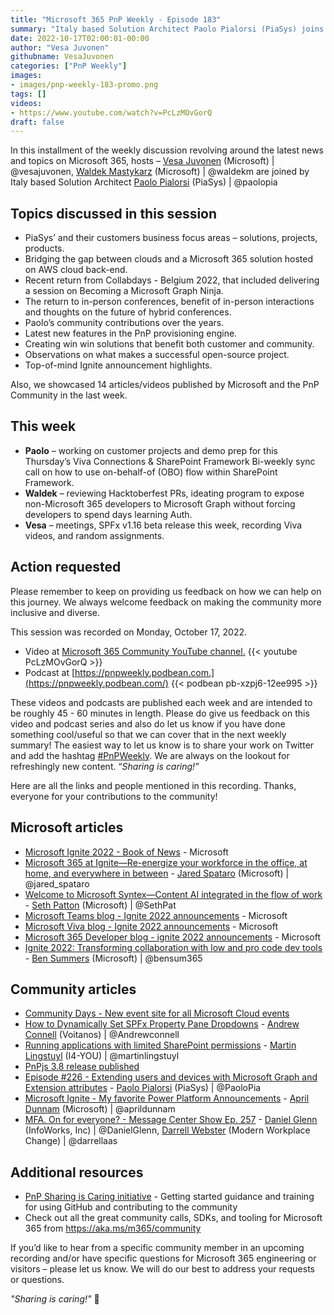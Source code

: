 ```yaml
---
title: "Microsoft 365 PnP Weekly - Episode 183"
summary: "Italy based Solution Architect Paolo Pialorsi (PiaSys) joins Microsoft’s Vesa Juvonen and Waldek Mastykarz in a discussion on the benefits of community, a Microsoft 365 solution hosted on AWS cloud and more. 14 articles/videos by Microsoft/Community are highlighted."
date: 2022-10-17T02:00:01-00:00
author: "Vesa Juvonen"
githubname: VesaJuvonen
categories: ["PnP Weekly"]
images:
- images/pnp-weekly-183-promo.png
tags: []
videos:
- https://www.youtube.com/watch?v=PcLzMOvGorQ
draft: false
---
```


In this installment of the weekly discussion revolving around the latest news and topics on Microsoft 365, hosts – [Vesa Juvonen](http://twitter.com/vesajuvonen) (Microsoft) \| @vesajuvonen, [Waldek Mastykarz](http://twitter.com/waldekm) (Microsoft) \| @waldekm are joined by Italy based Solution Architect [Paolo Pialorsi](https://twitter.com/paolopia) (PiaSys) \| @paolopia

## Topics discussed in this session

* PiaSys’ and their customers business focus areas – solutions, projects, products.
* Bridging the gap between clouds and a Microsoft 365 solution hosted on AWS cloud back-end.
* Recent return from Collabdays - Belgium 2022, that included delivering a session on Becoming a Microsoft Graph Ninja.
* The return to in-person conferences, benefit of in-person interactions and thoughts on the future of hybrid conferences.
* Paolo’s community contributions over the years.
* Latest new features in the PnP provisioning engine.
* Creating win win solutions that benefit both customer and community.
* Observations on what makes a successful open-source project.
* Top-of-mind Ignite announcement highlights.

Also, we showcased 14 articles/videos published by Microsoft and the PnP Community in the last week.

## This week

* **Paolo** – working on customer projects and demo prep for this Thursday’s Viva Connections & SharePoint Framework Bi-weekly sync call on how to use on-behalf-of (OBO) flow within SharePoint Framework.
* **Waldek** – reviewing Hacktoberfest PRs, ideating program to expose non-Microsoft 365 developers to Microsoft Graph without forcing developers to spend days learning Auth.
* **Vesa** – meetings, SPFx v1.16 beta release this week, recording Viva videos, and random assignments.

## Action requested

Please remember to keep on providing us feedback on how we can help on this journey. We always welcome feedback on making the community more inclusive and diverse.

This session was recorded on Monday, October 17, 2022.

*   Video at [Microsoft 365 Community YouTube channel.](https://aka.ms/m365pnp-videos)
    {{< youtube PcLzMOvGorQ >}}
*   Podcast at [https://pnpweekly.podbean.com.](https://pnpweekly.podbean.com/)
    {{< podbean pb-xzpj6-12ee995 >}}

These videos and podcasts are published each week and are intended to be roughly 45 - 60 minutes in length.  Please do give us feedback on this video and podcast series and also do let us know if you have done something cool/useful so that we can cover that in the next weekly summary! The easiest way to let us know is to share your work on Twitter and add the hashtag [#PnPWeekly](https://twitter.com/search?q=%23pnpweekly). We are always on the lookout for refreshingly new content. “_Sharing is caring!”_

Here are all the links and people mentioned in this recording. Thanks, everyone for your contributions to the community!

## Microsoft articles

* [Microsoft Ignite 2022 - Book of News](https://news.microsoft.com/ignite-2022-book-of-news/) - Microsoft
* [Microsoft 365 at Ignite—Re-energize your workforce in the office, at home, and everywhere in between](https://www.microsoft.com/microsoft-365/blog/2022/10/12/microsoft-365-at-ignite-re-energize-your-workforce-in-the-office-at-home-and-everywhere-in-between/) - [Jared Spataro](https://twitter.com/jared_spataro) (Microsoft) | @jared_spataro
* [Welcome to Microsoft Syntex—Content AI integrated in the flow of work](https://www.microsoft.com/microsoft-365/blog/2022/10/12/welcome-to-microsoft-syntexcontent-ai-integrated-in-the-flow-of-work/) - [Seth Patton](https://twitter.com/SethPat) (Microsoft) | @SethPat
* [Microsoft Teams blog - Ignite 2022 announcements](https://techcommunity.microsoft.com/t5/microsoft-teams-blog/bg-p/MicrosoftTeamsBlog) - Microsoft
* [Microsoft Viva blog - Ignite 2022 announcements](https://techcommunity.microsoft.com/t5/microsoft-viva-blog/bg-p/MicrosoftVivaBlog) - Microsoft
* [Microsoft 365 Developer blog - ignite 2022 announcements](https://devblogs.microsoft.com/microsoft365dev/) - Microsoft
* [Ignite 2022: Transforming collaboration with low and pro code dev tools](https://devblogs.microsoft.com/microsoft365dev/ignite-2022-transforming-collaboration-with-low-and-pro-code-dev-tools/) - [Ben Summers](https://twitter.com/bensum365) (Microsoft) | @bensum365

## Community articles

* [Community Days - New event site for all Microsoft Cloud events](https://communitydays.org/)
* [How to Dynamically Set SPFx Property Pane Dropdowns](https://www.voitanos.io/blog/sharepoint-framework-dynamic-property-pane-dropdown/) - [Andrew Connell](https://twitter.com/andrewconnell) (Voitanos) | @Andrewconnell
* [Running applications with limited SharePoint permissions](https://www.blimped.nl/running-application-with-limited-sharepoint-permissions/) - [Martin Lingstuyl](https://twitter.com/martinlingstuyl) (I4-YOU) | @martinlingstuyl
* [PnPjs 3.8 release published](https://twitter.com/m365pnpjs/status/1580954736723124226)
* [Episode #226 - Extending users and devices with Microsoft Graph and Extension attributes](https://www.youtube.com/watch?v=kBm-fjqg0PU) - [Paolo Pialorsi](https://twitter.com/PaoloPia) (PiaSys) | @PaoloPia
* [Microsoft Ignite - My favorite Power Platform Announcements](https://www.youtube.com/watch?v=hMAdr3BKIR8) - [April Dunnam](https://twitter.com/aprildunnam) (Microsoft) | @aprildunnam
* [MFA. On for everyone? - Message Center Show Ep. 257](https://regarding365.com/mfa-on-for-everyone-8f07246f6087) - [Daniel Glenn](https://twitter.com/DanielGlenn) (InfoWorks, Inc) | @DanielGlenn, [Darrell Webster](http://twitter.com/darrellaas) (Modern Workplace Change) | @darrellaas

## Additional resources

* [PnP Sharing is Caring initiative](https://aka.ms/sharing-is-caring) - Getting started guidance and training for using GitHub and contributing to the community
* Check out all the great community calls, SDKs, and tooling for Microsoft 365 from <https://aka.ms/m365/community>

If you’d like to hear from a specific community member in an upcoming recording and/or have specific questions for Microsoft 365 engineering or visitors – please let us know. We will do our best to address your requests or questions.

_"Sharing is caring!"_ 🧡
